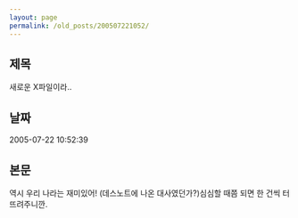 ```yaml
---
layout: page
permalink: /old_posts/200507221052/
---
```


## 제목
새로운 X파일이라..

## 날짜
2005-07-22 10:52:39

## 본문
역시 우리 나라는 재미있어! (데스노트에 나온 대사였던가?)심심할 때쯤 되면 한 건씩 터뜨려주니깐.